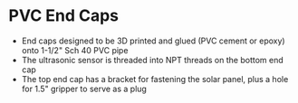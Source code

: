 # PVC End Caps
- End caps designed to be 3D printed and glued (PVC cement or epoxy) onto 1-1/2" Sch 40 PVC pipe
- The ultrasonic sensor is threaded into NPT threads on the bottom end cap
- The top end cap has a bracket for fastening the solar panel, plus a hole for 1.5" gripper to serve as a plug